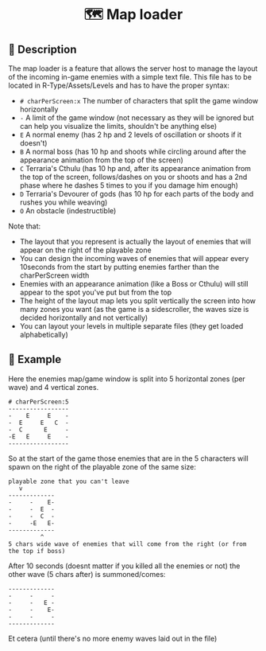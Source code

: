 # <p align="center">🗺️ Map loader</p>

## 🔎 Description

The map loader is a feature that allows the server host to manage the layout of the incoming in-game enemies with a simple text file.
This file has to be located in R-Type/Assets/Levels and has to have the proper syntax:
- `# charPerScreen:x`
The number of characters that split the game window horizontally
- `-`
A limit of the game window (not necessary as they will be ignored but can help you visualize the limits, shouldn't be anything else)
- `E`
A normal enemy (has 2 hp and 2 levels of oscillation or shoots if it doesn't)
- `B`
A normal boss (has 10 hp and shoots while circling around after the appearance animation from the top of the screen)
- `C`
Terraria's Cthulu (has 10 hp and, after its appearance animation from the top of the screen, follows/dashes on you or shoots and has a 2nd phase where he dashes 5 times to you if you damage him enough)
- `D`
Terraria's Devourer of gods (has 10 hp for each parts of the body and rushes you while weaving)
- `O`
An obstacle (indestructible)

Note that:
- The layout that you represent is actually the layout of enemies that will appear on the right of the playable zone
- You can design the incoming waves of enemies that will appear every 10seconds from the start by putting enemies farther than the charPerScreen width
- Enemies with an appearance animation (like a Boss or Cthulu) will still appear to the spot you've put but from the top
- The height of the layout map lets you split vertically the screen into how many zones you want (as the game is a sidescroller, the waves size is decided horizontally and not vertically)
- You can layout your levels in multiple separate files (they get loaded alphabetically)

## 📍 Example

Here the enemies map/game window is split into 5 horizontal zones (per wave) and 4 vertical zones.
```
# charPerScreen:5
-----------------
-    E     E    -
-  E     E   C  -
-  C      E     -
-E   E     E    -
-----------------
```
So at the start of the game those enemies that are in the 5 characters will spawn on the right of the playable zone of the same size:
```
playable zone that you can't leave
   v
-------------
-     -    E-
-     -  E  -
-     -  C  -
-     -E   E-
-------------
         ^
5 chars wide wave of enemies that will come from the right (or from the top if boss)
```
After 10 seconds (doesnt matter if you killed all the enemies or not) the other wave (5 chars after) is summoned/comes:
```
-------------
-     -     -
-     -   E -
-     -    E-
-     -     -
-------------
```
Et cetera (until there's no more enemy waves laid out in the file)